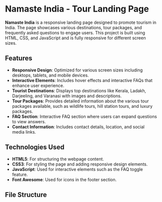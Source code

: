 # Namaste India - Tour Landing Page

**Namaste India** is a responsive landing page designed to promote tourism in India. The page showcases various destinations, tour packages, and frequently asked questions to engage users. This project is built using HTML, CSS, and JavaScript and is fully responsive for different screen sizes.

## Features

- **Responsive Design**: Optimized for various screen sizes including desktops, tablets, and mobile devices.
- **Interactive Elements**: Includes hover effects and interactive FAQs that enhance user experience.
- **Tourist Destinations**: Displays top destinations like Kerala, Ladakh, Darjeeling, and Varanasi with images and descriptions.
- **Tour Packages**: Provides detailed information about the various tour packages available, such as wildlife tours, hill station tours, and luxury packages.
- **FAQ Section**: Interactive FAQ section where users can expand questions to view answers.
- **Contact Information**: Includes contact details, location, and social media links.

## Technologies Used

- **HTML5**: For structuring the webpage content.
- **CSS3**: For styling the page and adding responsive design elements.
- **JavaScript**: Used for interactive elements such as the FAQ toggle feature.
- **Font Awesome**: Used for icons in the footer section.

## File Structure
